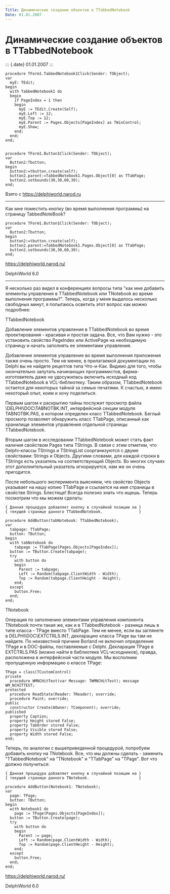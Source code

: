 ```yaml
---
Title: Динамические создание объектов в TTabbedNotebook
Date: 01.01.2007
---
```



Динамические создание объектов в TTabbedNotebook
================================================

::: {.date}
01.01.2007
:::

    procedure TForm1.TabbedNotebook1Click(Sender: TObject);
    var
      myE: TEdit;
    begin
      with TabbedNotebook1 do
      begin
        if PageIndex = 1 then
        begin
          myE := TEdit.Create(Self);
          myE.Left := 12;
          myE.Top := 12;
          myE.Parent := Pages.Objects[PageIndex] as TWinControl;
          myE.Show;
        end;
      end;
    end;
     
     
    procedure TForm1.Button1Click(Sender: TObject);
    var
      Button2:Tbutton;
    begin
      button2:=tbutton.create(self);
      button2.parent:=TabbedNotebook1.Pages.Object[0] as TTabPage;
      button2.setbounds(30,30,60,30);
    end;

Взято с <https://delphiworld.narod.ru>

------------------------------------------------------------------------

Как мне поместить кнопку (во время выполнения программы) на страницу
TabbedNoteBook?

    procedure TForm1.Button1Click(Sender: TObject);
    var
      Button2:Tbutton;
    begin
      button2:=tbutton.create(self);
      button2.parent:=TabbedNotebook1.Pages.Object[0] as TTabPage;
      button2.setbounds(30,30,60,30);
    end;

<https://delphiworld.narod.ru/>

DelphiWorld 6.0

------------------------------------------------------------------------

Я несколько раз видел в конференциях вопросы типа \"как мне добавить
элементы управления в TTabbedNotebook или TNotebook во время выполнения
программы?\". Теперь, когда у меня выдалось несколько свободных минут, я
попытаюсь осветить этот вопрос как можно подробнее:

TTabbedNotebook

Добавление элементов управления в TTabbedNotebook во время
проектирования - красивая и простая задача. Все, что Вам нужно - это
установить свойство PageIndex или ActivePage на необходимую страницу и
начать заполнять ее элементами управления.

Добавление элементов управление во время выполнения приложения также
очень просто. Тем не менее, в прилагаемой документации по Delphi вы не
найдете рецептов типа Что-и-Как. Видимо для того, чтобы окончательно
запутать начинающих программистов, фирма-изготовитель даже не
удосужилась включить исходный код TTabbedNotebook в VCL-библиотеку.
Таким образом, TTabbedNotebook остается для некоторых тайной за семью
печатями. К счастью, я имею некоторый опыт, коим и хочу поделиться.

Первым шагом к раскрытию тайны послужит просмотр файла
\\DELPHI\\DOC\\TABNOTBK.INT, интерфейсной секции модуля TABNOTBK.PAS, в
котором определен класс TTabbedNotebook. Беглый просмотр позволяет
обнаружить класс TTabPage, описанный как хранилище элементов управления
отдельной страницы TTabbedNotebook.

Вторым шагом в исследовании TTabbedNotebook может стать факт наличия
свойством Pages типа TStrings. В связи с этим отметим, что Delphi-классы
TStrings и TStringList соорганизуются с двумя свойствами: Strings и
Objects. Другими словами, для каждой строки в TStrings есть указатель на
соответствующий Objects. Во многих случаях этот дополнительный указатель
игнорируется, нам же он очень пригодится.

После небольшого эксперимента выясняем, что свойство Objects указывает
на нашу копию TTabPage и ссылается на имя страницы в свойстве Strings.
Блестяще! Всегда полезно знать что ищешь. Теперь посмотрим что мы можем
сделать:

     
     
    { Данная процедура добавляет кнопку в случайной позиции на }
    { текущей странице данного TTabbedNotebook.                }
     
    procedure AddButton(tabNotebook: TTabbedNotebook);
    var
      tabpage: TTabPage;
      button: TButton;
    begin
      with tabNotebook do
        tabpage := TTabPage(Pages.Objects[PageIndex]);
      button := TButton.Create(tabpage);
      try
        with button do
        begin
          Parent := tabpage;
          Left := Random(tabpage.ClientWidth - Width);
          Top := Random(tabpage.ClientHeight - Height);
        end;
      except
        button.Free;
      end;
    end;

TNotebook

Операция по заполнению элементами управления компонента TNotebook почти
такая же, как и в TTabbedNotebook - разница лишь в типе класса - TPage
вместо TTabPage. Тем не менее, если вы заглянете в
DELPHI\\DOC\\EXTCTRLS.INT, декларацию класса TPage вы там не найдете. По
неизвестной причине Borland не включил определение TPage и в DOC-файлы,
поставляемые с Delphi. Декларация TPage в EXTCTRLS.PAS (можно найти в
библиотеке VCL-исходников), правда, расположена в интерфейсной части
модуля. Мы восполним пропущенную информацию о классе TPage:

    TPage = class(TCustomControl)
    private
      procedure WMNCHitTest(var Message: TWMNCHitTest); message WM_NCHITTEST;
    protected
      procedure ReadState(Reader: TReader); override;
      procedure Paint; override;
    public
      constructor Create(AOwner: TComponent); override;
    published
      property Caption;
      property Height stored False;
      property TabOrder stored False;
      property Visible stored False;
      property Width stored False;
    end;

Теперь, по аналогии с вышеприведенной процедурой, попробуем добавить
кнопку на TNotebook. Все, что мы должны сделать - заменить
\"TTabbedNotebook\" на \"TNotebook\" и \"TTabPage\" на \"TPage\". Вот
что должно получиться:

    { Данная процедура добавляет кнопку в случайной позиции на }
    { текущей странице данного TNotebook.                      }
     
    procedure AddButton(Notebook1: TNotebook);
    var
      page: TPage;
      button: TButton;
    begin
      with Notebook1 do
        page := TPage(Pages.Objects[PageIndex]);
      button := TButton.Create(page);
      try
        with button do
        begin
          Parent := page;
          Left := Random(page.ClientWidth - Width);
          Top := Random(page.ClientHeight - Height);
        end;
      except
        button.Free;
      end;
    end;

<https://delphiworld.narod.ru/>

DelphiWorld 6.0
